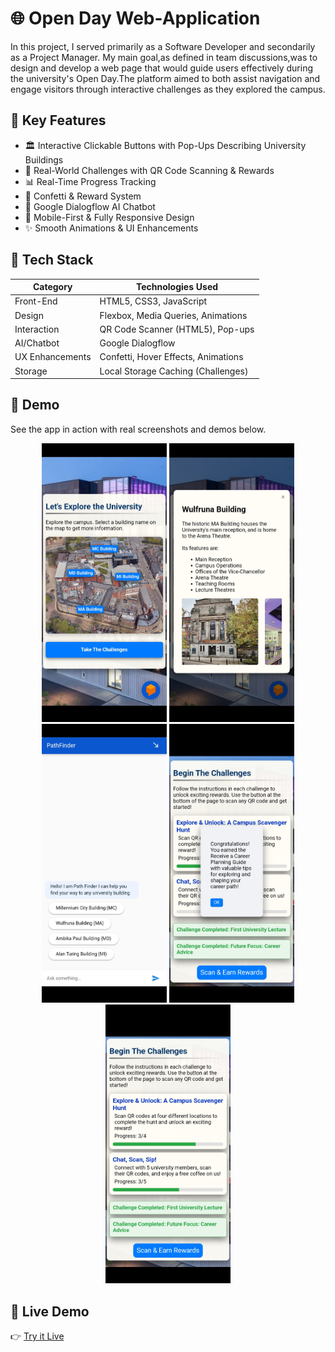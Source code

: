 # 🌐 Open Day Web-Application
In this project, I served primarily as a Software Developer and secondarily as a Project Manager. My main goal,as defined in team discussions,was to design and develop a web page that would guide users effectively during the university's Open Day.The platform aimed to both assist navigation and engage visitors through interactive challenges as they explored the campus.


## 🚀 Key Features
- 🏛️ Interactive Clickable Buttons with Pop-Ups Describing University Buildings 
- 🎯 Real-World Challenges with QR Code Scanning & Rewards
- 📊 Real-Time Progress Tracking  
- 🎉 Confetti & Reward System  
- 🤖 Google Dialogflow AI Chatbot  
- 📱 Mobile-First & Fully Responsive Design  
- ✨ Smooth Animations & UI Enhancements


## 🧠 Tech Stack
| Category          | Technologies Used                   |
|------------------|--------------------------------------|
| Front-End         | HTML5, CSS3, JavaScript              |
| Design            | Flexbox, Media Queries, Animations   |
| Interaction       | QR Code Scanner (HTML5), Pop-ups     |
| AI/Chatbot        | Google Dialogflow                    |
| UX Enhancements   | Confetti, Hover Effects, Animations  |
| Storage           | Local Storage Caching (Challenges)   |


## 📸 Demo
See the app in action with real screenshots and demos below.

<p align="center">
  <img src="Demo/1.jpg" width="200" title="Map View"/>
  <img src="Demo/2.jpg" width="200" title="Challenge Screen"/>
  <img src="Demo/3.jpg" width="200" title="Progress Bar"/>
  <img src="Demo/4.jpg" width="200" title="QR Scanner"/>
  <img src="Demo/5.jpg" width="200" title="Reward Page"/>
</p>


## 🔗 Live Demo
👉 [Try it Live]([https://your-demo-site.com](https://0x5and33p.github.io/MorningFLow/Personal%20contribution/map.html))
